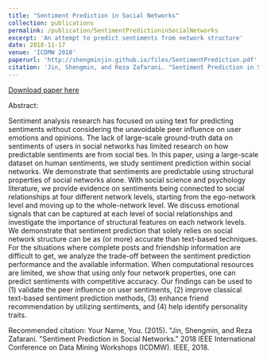 ```yaml
---
title: "Sentiment Prediction in Social Networks"
collection: publications
permalink: /publication/SentimentPredictioninSocialNetworks
excerpt: 'An attempt to predict sentiments from network structure'
date: 2018-11-17
venue: 'ICDMW 2018'
paperurl: 'http://shengminjin.github.io/files/SentimentPrediction.pdf'
citation: 'Jin, Shengmin, and Reza Zafarani. "Sentiment Prediction in Social Networks." 2018 IEEE International Conference on Data Mining Workshops (ICDMW). IEEE, 2018.'
---
```


[Download paper here](http://shengminjin.github.io/files/SentimentPrediction.pdf)

Abstract:

Sentiment analysis research has focused on using text for predicting sentiments without considering the unavoidable peer influence on user emotions and opinions. The lack of large-scale ground-truth data on sentiments of users in social networks has limited research on how predictable sentiments are from social ties. In this paper, using a large-scale dataset on human sentiments, we study sentiment prediction within social networks. We demonstrate that sentiments are predictable using structural properties of social networks alone. With social science and psychology literature, we provide evidence on sentiments being connected to social relationships at four different network levels, starting from the ego-network level and moving up to the whole-network level. We discuss emotional signals that can be captured at each level of social relationships and investigate the importance of structural features on each network levels. We demonstrate that sentiment prediction that solely relies on social network structure can be as (or more) accurate than text-based techniques. For the situations where complete posts and friendship information are difficult to get, we analyze the trade-off between the sentiment prediction performance and the available information. When computational resources are limited, we show that using only four network properties, one can predict sentiments with competitive accuracy. Our findings can be used to (1) validate the peer influence on user sentiments, (2) improve classical text-based sentiment prediction methods, (3) enhance friend recommendation by utilizing sentiments, and (4) help identify personality traits. 

Recommended citation: Your Name, You. (2015). "Jin, Shengmin, and Reza Zafarani. "Sentiment Prediction in Social Networks." 2018 IEEE International Conference on Data Mining Workshops (ICDMW). IEEE, 2018.

